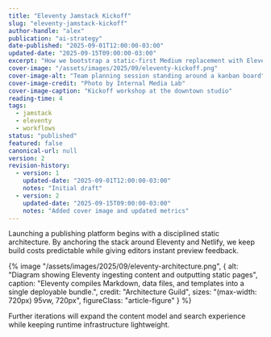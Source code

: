 ```yaml
---
title: "Eleventy Jamstack Kickoff"
slug: "eleventy-jamstack-kickoff"
author-handle: "alex"
publication: "ai-strategy"
date-published: "2025-09-01T12:00:00-03:00"
updated-date: "2025-09-15T09:00:00-03:00"
excerpt: "How we bootstrap a static-first Medium replacement with Eleventy and Netlify."
cover-image: "/assets/images/2025/09/eleventy-kickoff.png"
cover-image-alt: "Team planning session standing around a kanban board"
cover-image-credit: "Photo by Internal Media Lab"
cover-image-caption: "Kickoff workshop at the downtown studio"
reading-time: 4
tags:
  - jamstack
  - eleventy
  - workflows
status: "published"
featured: false
canonical-url: null
version: 2
revision-history:
  - version: 1
    updated-date: "2025-09-01T12:00:00-03:00"
    notes: "Initial draft"
  - version: 2
    updated-date: "2025-09-15T09:00:00-03:00"
    notes: "Added cover image and updated metrics"
---
```


Launching a publishing platform begins with a disciplined static architecture. By anchoring the stack around Eleventy and Netlify, we keep build costs predictable while giving editors instant preview feedback.

{% image "/assets/images/2025/09/eleventy-architecture.png", {
  alt: "Diagram showing Eleventy ingesting content and outputting static pages",
  caption: "Eleventy compiles Markdown, data files, and templates into a single deployable bundle.",
  credit: "Architecture Guild",
  sizes: "(max-width: 720px) 95vw, 720px",
  figureClass: "article-figure"
} %}

Further iterations will expand the content model and search experience while keeping runtime infrastructure lightweight.
